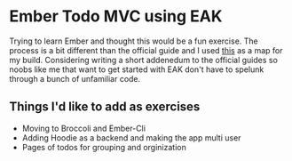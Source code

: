 # Ember Todo MVC using EAK

Trying to learn Ember and thought this would be a fun exercise. The process is a bit different than the official guide and I used [this](https://github.com/stefanpenner/ember-app-kit-todos) as a map for my build. Considering writing a short addenedum to the official guides so noobs like me that want to get started with EAK don't have to spelunk through a bunch of unfamiliar code.

## Things I'd like to add as exercises

* Moving to Broccoli and Ember-Cli
* Adding Hoodie as a backend and making the app multi user
* Pages of todos for grouping and orginization